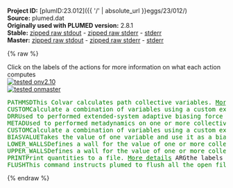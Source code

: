 **Project ID:** [plumID:23.012]({{ '/' | absolute_url }}eggs/23/012/)  
**Source:** plumed.dat  
**Originally used with PLUMED version:** 2.8.1  
**Stable:** [zipped raw stdout](plumed.dat.plumed.stdout.txt.zip) - [zipped raw stderr](plumed.dat.plumed.stderr.txt.zip) - [stderr](plumed.dat.plumed.stderr)  
**Master:** [zipped raw stdout](plumed.dat.plumed_master.stdout.txt.zip) - [zipped raw stderr](plumed.dat.plumed_master.stderr.txt.zip) - [stderr](plumed.dat.plumed_master.stderr)  

{% raw %}
<div class="plumedpreheader">
<div class="headerInfo" id="value_details_data/plumed.dat"> Click on the labels of the actions for more information on what each action computes </div>
<div class="containerBadge">
<div class="headerBadge"><a href="plumed.dat.plumed.stderr"><img src="https://img.shields.io/badge/v2.10-passing-green.svg" alt="tested onv2.10" /></a></div>
<div class="headerBadge"><a href="plumed.dat.plumed_master.stderr"><img src="https://img.shields.io/badge/master-passing-green.svg" alt="tested onmaster" /></a></div>
</div>
</div>
<pre class="plumedlisting">
<span class="plumedtooltip" style="color:green">PATHMSD<span class="right">This Colvar calculates path collective variables. <a href="https://www.plumed.org/doc-master/user-doc/html/PATHMSD" style="color:green">More details</a><i></i></span></span> <span class="plumedtooltip">REFERENCE<span class="right">the pdb is needed to provide the various milestones<i></i></span></span>=path-CV-equidistant-mcnally.pdb <span class="plumedtooltip">LAMBDA<span class="right">the lambda parameter is needed for smoothing, is in the units of plumed<i></i></span></span>=51250 <span class="plumedtooltip">NEIGH_STRIDE<span class="right">how often the neighbor list needs to be calculated in time units<i></i></span></span>=4 <span class="plumedtooltip">NEIGH_SIZE<span class="right">size of the neighbor list<i></i></span></span>=8 <span class="plumedtooltip">LABEL<span class="right">a label for the action so that its output can be referenced in the input to other actions<i></i></span></span>=<b name="data/plumed.datpath" onclick='showPath("data/plumed.dat","data/plumed.datpath","data/plumed.datpath","brown")'>path</b>
<span style="display:none;" id="data/plumed.datpath">The PATHMSD action with label <b>path</b> calculates the following quantities:<table  align="center" frame="void" width="95%" cellpadding="5%"><tr><td width="5%"><b> Quantity </b>  </td><td><b> Description </b> </td></tr><tr><td width="5%">path.sss</td><td>the position on the path</td></tr><tr><td width="5%">path.zzz</td><td>the distance from the path</td></tr></table></span><span class="plumedtooltip" style="color:green">CUSTOM<span class="right">Calculate a combination of variables using a custom expression. <a href="https://www.plumed.org/doc-master/user-doc/html/CUSTOM" style="color:green">More details</a><i></i></span></span> <span class="plumedtooltip">ARG<span class="right">the values input to this function<i></i></span></span>=<b name="data/plumed.datpath">path.zzz</b> <span class="plumedtooltip">FUNC<span class="right">the function you wish to evaluate<i></i></span></span>=sqrt(x) <span class="plumedtooltip">PERIODIC<span class="right">if the output of your function is periodic then you should specify the periodicity of the function<i></i></span></span>=NO <span class="plumedtooltip">LABEL<span class="right">a label for the action so that its output can be referenced in the input to other actions<i></i></span></span>=<b name="data/plumed.datpath_z" onclick='showPath("data/plumed.dat","data/plumed.datpath_z","data/plumed.datpath_z","brown")'>path_z</b>
<span style="display:none;" id="data/plumed.datpath_z">The CUSTOM action with label <b>path_z</b> calculates the following quantities:<table  align="center" frame="void" width="95%" cellpadding="5%"><tr><td width="5%"><b> Quantity </b>  </td><td><b> Description </b> </td></tr><tr><td width="5%">path_z.value</td><td>an arbitrary function</td></tr></table></span><span class="plumedtooltip" style="color:green">DRR<span class="right">Used to performed extended-system adaptive biasing force (eABF) <a href="https://www.plumed.org/doc-master/user-doc/html/DRR" style="color:green">More details</a><i></i></span></span> <span class="plumedtooltip">ARG<span class="right">the labels of the scalars on which the bias will act<i></i></span></span>=<b name="data/plumed.datpath">path.sss</b>,<b name="data/plumed.datpath_z">path_z</b> <span class="plumedtooltip">KAPPA<span class="right">specifies that the restraint is harmonic and what the values of the force constants on each of the variables are (default to k_BT/(GRID_SPACING)^2)<i></i></span></span>=250,2.5e6 <span class="plumedtooltip">FULLSAMPLES<span class="right"> number of samples in a bin prior to application of the ABF<i></i></span></span>=500 <span class="plumedtooltip">GRID_MIN<span class="right">the lower bounds for the grid (GRID_BIN or GRID_SPACING should be specified)<i></i></span></span>=2,0.0 <span class="plumedtooltip">GRID_MAX<span class="right">the upper bounds for the grid (GRID_BIN or GRID_SPACING should be specified)<i></i></span></span>=27,0.045 <span class="plumedtooltip">GRID_SPACING<span class="right">the approximate grid spacing (to be used as an alternative or together with GRID_BIN)<i></i></span></span>=0.1,0.001 <span class="plumedtooltip">TEMP<span class="right">the system temperature - needed when FRICTION is present<i></i></span></span>=310 <span class="plumedtooltip">FRICTION<span class="right"> add a friction to the variable, similar to extended Langevin Damping in Colvars<i></i></span></span>=8.0,8.0 <span class="plumedtooltip">TAU<span class="right"> specifies relaxation time on each of variables are, similar to extended Time Constant in Colvars<i></i></span></span>=0.5,0.5 <span class="plumedtooltip">TEXTOUTPUT<span class="right"> use text output for grad and count files instead of boost::serialization binary output<i></i></span></span> <span class="plumedtooltip">OUTPUTFREQ<span class="right">write results to a file every N steps<i></i></span></span>=100000 <span class="plumedtooltip">HISTORYFREQ<span class="right">save history to a file every N steps<i></i></span></span>=1000000 <span class="plumedtooltip">LABEL<span class="right">a label for the action so that its output can be referenced in the input to other actions<i></i></span></span>=<b name="data/plumed.datdrr" onclick='showPath("data/plumed.dat","data/plumed.datdrr","data/plumed.datdrr","brown")'>drr</b>
<span style="display:none;" id="data/plumed.datdrr">The DRR action with label <b>drr</b> calculates the following quantities:<table  align="center" frame="void" width="95%" cellpadding="5%"><tr><td width="5%"><b> Quantity </b>  </td><td><b> Description </b> </td></tr><tr><td width="5%">drr.bias</td><td>the instantaneous value of the bias potential</td></tr><tr><td width="5%">drr._fict</td><td>one or multiple instances of this quantity can be referenced elsewhere in the input file</td></tr><tr><td width="5%">drr._vfict</td><td>one or multiple instances of this quantity can be referenced elsewhere in the input file</td></tr><tr><td width="5%">drr._biasforce</td><td>The bias force from eABF/DRR of the fictitious particle</td></tr><tr><td width="5%">drr._springforce</td><td>Spring force between real CVs and extended CVs</td></tr><tr><td width="5%">drr._fictNoPBC</td><td>the positions of fictitious particles (without PBC)</td></tr></table></span><span class="plumedtooltip" style="color:green">METAD<span class="right">Used to performed metadynamics on one or more collective variables. <a href="https://www.plumed.org/doc-master/user-doc/html/METAD" style="color:green">More details</a><i></i></span></span> <span class="plumedtooltip">ARG<span class="right">the labels of the scalars on which the bias will act<i></i></span></span>=<b name="data/plumed.datdrr">drr.path.sss_fict</b>,<b name="data/plumed.datdrr">drr.path_z_fict</b> <span class="plumedtooltip">SIGMA<span class="right">the widths of the Gaussian hills<i></i></span></span>=0.5,0.005 <span class="plumedtooltip">HEIGHT<span class="right">the heights of the Gaussian hills<i></i></span></span>=1.5 <span class="plumedtooltip">PACE<span class="right">the frequency for hill addition<i></i></span></span>=500 <span class="plumedtooltip">GRID_MIN<span class="right">the lower bounds for the grid<i></i></span></span>=0,-0.02 <span class="plumedtooltip">GRID_MAX<span class="right">the upper bounds for the grid<i></i></span></span>=29,0.06 <span class="plumedtooltip">GRID_SPACING<span class="right">the approximate grid spacing (to be used as an alternative or together with GRID_BIN)<i></i></span></span>=0.1,0.001 <span class="plumedtooltip">BIASFACTOR<span class="right">use well tempered metadynamics and use this bias factor<i></i></span></span>=20 <span class="plumedtooltip">TEMP<span class="right">the system temperature - this is only needed if you are doing well-tempered metadynamics<i></i></span></span>=310 <span class="plumedtooltip">FILE<span class="right"> a file in which the list of added hills is stored<i></i></span></span>=HILLS <span class="plumedtooltip">LABEL<span class="right">a label for the action so that its output can be referenced in the input to other actions<i></i></span></span>=<b name="data/plumed.datmetad" onclick='showPath("data/plumed.dat","data/plumed.datmetad","data/plumed.datmetad","brown")'>metad</b>
<span style="display:none;" id="data/plumed.datmetad">The METAD action with label <b>metad</b> calculates the following quantities:<table  align="center" frame="void" width="95%" cellpadding="5%"><tr><td width="5%"><b> Quantity </b>  </td><td><b> Description </b> </td></tr><tr><td width="5%">metad.bias</td><td>the instantaneous value of the bias potential</td></tr></table></span><span class="plumedtooltip" style="color:green">CUSTOM<span class="right">Calculate a combination of variables using a custom expression. <a href="https://www.plumed.org/doc-master/user-doc/html/CUSTOM" style="color:green">More details</a><i></i></span></span> <span class="plumedtooltip">ARG<span class="right">the values input to this function<i></i></span></span>=<b name="data/plumed.datpath_z">path_z</b> <span class="plumedtooltip">FUNC<span class="right">the function you wish to evaluate<i></i></span></span>=(0.05-x)^-1 <span class="plumedtooltip">PERIODIC<span class="right">if the output of your function is periodic then you should specify the periodicity of the function<i></i></span></span>=NO <span class="plumedtooltip">LABEL<span class="right">a label for the action so that its output can be referenced in the input to other actions<i></i></span></span>=<b name="data/plumed.datcustom_z" onclick='showPath("data/plumed.dat","data/plumed.datcustom_z","data/plumed.datcustom_z","brown")'>custom_z</b>
<span style="display:none;" id="data/plumed.datcustom_z">The CUSTOM action with label <b>custom_z</b> calculates the following quantities:<table  align="center" frame="void" width="95%" cellpadding="5%"><tr><td width="5%"><b> Quantity </b>  </td><td><b> Description </b> </td></tr><tr><td width="5%">custom_z.value</td><td>an arbitrary function</td></tr></table></span><span class="plumedtooltip" style="color:green">BIASVALUE<span class="right">Takes the value of one variable and use it as a bias <a href="https://www.plumed.org/doc-master/user-doc/html/BIASVALUE" style="color:green">More details</a><i></i></span></span> <span class="plumedtooltip">ARG<span class="right">the labels of the scalar/vector arguments whose values will be used as a bias on the system<i></i></span></span>=<b name="data/plumed.datcustom_z">custom_z</b> <span class="plumedtooltip">LABEL<span class="right">a label for the action so that its output can be referenced in the input to other actions<i></i></span></span>=<b name="data/plumed.datz_wall" onclick='showPath("data/plumed.dat","data/plumed.datz_wall","data/plumed.datz_wall","brown")'>z_wall</b>
<span style="display:none;" id="data/plumed.datz_wall">The BIASVALUE action with label <b>z_wall</b> calculates the following quantities:<table  align="center" frame="void" width="95%" cellpadding="5%"><tr><td width="5%"><b> Quantity </b>  </td><td><b> Description </b> </td></tr><tr><td width="5%">z_wall.bias</td><td>the instantaneous value of the bias potential</td></tr><tr><td width="5%">z_wall._bias</td><td>one or multiple instances of this quantity can be referenced elsewhere in the input file</td></tr></table></span><span class="plumedtooltip" style="color:green">LOWER_WALLS<span class="right">Defines a wall for the value of one or more collective variables, <a href="https://www.plumed.org/doc-master/user-doc/html/LOWER_WALLS" style="color:green">More details</a><i></i></span></span> <span class="plumedtooltip">ARG<span class="right">the arguments on which the bias is acting<i></i></span></span>=<b name="data/plumed.datpath">path.sss</b> <span class="plumedtooltip">AT<span class="right">the positions of the wall<i></i></span></span>=3 <span class="plumedtooltip">OFFSET<span class="right"> the offset for the start of the wall<i></i></span></span>=0.0 <span class="plumedtooltip">KAPPA<span class="right">the force constant for the wall<i></i></span></span>=100 <span class="plumedtooltip">EPS<span class="right"> the values for s_i in the expression for a wall<i></i></span></span>=1.0 <span class="plumedtooltip">LABEL<span class="right">a label for the action so that its output can be referenced in the input to other actions<i></i></span></span>=<b name="data/plumed.datlwall_s" onclick='showPath("data/plumed.dat","data/plumed.datlwall_s","data/plumed.datlwall_s","brown")'>lwall_s</b>
<span style="display:none;" id="data/plumed.datlwall_s">The LOWER_WALLS action with label <b>lwall_s</b> calculates the following quantities:<table  align="center" frame="void" width="95%" cellpadding="5%"><tr><td width="5%"><b> Quantity </b>  </td><td><b> Description </b> </td></tr><tr><td width="5%">lwall_s.bias</td><td>the instantaneous value of the bias potential</td></tr><tr><td width="5%">lwall_s.force2</td><td>the instantaneous value of the squared force due to this bias potential</td></tr></table></span><span class="plumedtooltip" style="color:green">UPPER_WALLS<span class="right">Defines a wall for the value of one or more collective variables, <a href="https://www.plumed.org/doc-master/user-doc/html/UPPER_WALLS" style="color:green">More details</a><i></i></span></span> <span class="plumedtooltip">ARG<span class="right">the arguments on which the bias is acting<i></i></span></span>=<b name="data/plumed.datpath">path.sss</b> <span class="plumedtooltip">AT<span class="right">the positions of the wall<i></i></span></span>=26 <span class="plumedtooltip">OFFSET<span class="right"> the offset for the start of the wall<i></i></span></span>=0.0 <span class="plumedtooltip">KAPPA<span class="right">the force constant for the wall<i></i></span></span>=100 <span class="plumedtooltip">EPS<span class="right"> the values for s_i in the expression for a wall<i></i></span></span>=1.0 <span class="plumedtooltip">LABEL<span class="right">a label for the action so that its output can be referenced in the input to other actions<i></i></span></span>=<b name="data/plumed.datuwall_s" onclick='showPath("data/plumed.dat","data/plumed.datuwall_s","data/plumed.datuwall_s","brown")'>uwall_s</b>
<span style="display:none;" id="data/plumed.datuwall_s">The UPPER_WALLS action with label <b>uwall_s</b> calculates the following quantities:<table  align="center" frame="void" width="95%" cellpadding="5%"><tr><td width="5%"><b> Quantity </b>  </td><td><b> Description </b> </td></tr><tr><td width="5%">uwall_s.bias</td><td>the instantaneous value of the bias potential</td></tr><tr><td width="5%">uwall_s.force2</td><td>the instantaneous value of the squared force due to this bias potential</td></tr></table></span><span class="plumedtooltip" style="color:green">PRINT<span class="right">Print quantities to a file. <a href="https://www.plumed.org/doc-master/user-doc/html/PRINT" style="color:green">More details</a><i></i></span></span> <span class="plumedtooltip">ARG<span class="right">the labels of the values that you would like to print to the file<i></i></span></span>=* <span class="plumedtooltip">STRIDE<span class="right"> the frequency with which the quantities of interest should be output<i></i></span></span>=1000 <span class="plumedtooltip">FILE<span class="right">the name of the file on which to output these quantities<i></i></span></span>=plumed-force2.log <span class="plumedtooltip">FMT<span class="right"> the format that should be used to output real numbers<i></i></span></span>=%12.4f
<span style="display:none;" id="data/plumed.dat">The PRINT action with label <b></b> calculates something</span><span class="plumedtooltip" style="color:green">FLUSH<span class="right">This command instructs plumed to flush all the open files with a user specified frequency. <a href="https://www.plumed.org/doc-master/user-doc/html/FLUSH" style="color:green">More details</a><i></i></span></span> <span class="plumedtooltip">STRIDE<span class="right">the frequency with which all the open files should be flushed<i></i></span></span>=1000
</pre>
{% endraw %}

